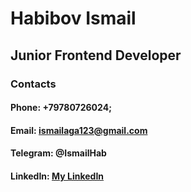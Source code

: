 # Habibov Ismail
## Junior Frontend Developer
### Contacts
#### Phone: +79780726024;
#### Email: ismailaga123@gmail.com
#### Telegram: @IsmailHab
#### LinkedIn: [My LinkedIn](https://www.linkedin.com/in/ismail-habibov-91980a204/)